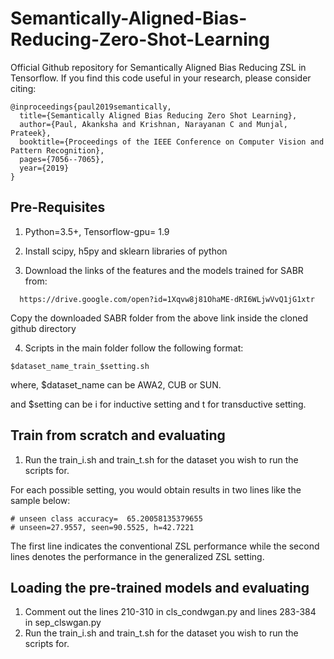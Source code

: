 # Semantically-Aligned-Bias-Reducing-Zero-Shot-Learning
Official Github repository for Semantically Aligned Bias Reducing ZSL in Tensorflow. If you find this code useful in your research, please consider citing:

```
@inproceedings{paul2019semantically,
  title={Semantically Aligned Bias Reducing Zero Shot Learning},
  author={Paul, Akanksha and Krishnan, Narayanan C and Munjal, Prateek},
  booktitle={Proceedings of the IEEE Conference on Computer Vision and Pattern Recognition},
  pages={7056--7065},
  year={2019}
}
```

## Pre-Requisites
1. Python=3.5+, Tensorflow-gpu= 1.9

2. Install scipy, h5py and sklearn libraries of python

3. Download the links of the features and the models trained for SABR from:
```
  https://drive.google.com/open?id=1Xqvw8j81OhaME-dRI6WLjwVvQ1jG1xtr
```
  Copy the downloaded SABR folder from the above link inside the cloned github directory

4. Scripts in the main folder follow the following format:
```
$dataset_name_train_$setting.sh
```
where, $dataset_name can be AWA2, CUB or SUN.

and $setting can be i for inductive setting and t for transductive setting.

## Train from scratch and evaluating

1. Run the train_i.sh and train_t.sh for the dataset you wish to run the scripts for.

For each possible setting, you would obtain results in two lines like the sample below: 
```
# unseen class accuracy=  65.20058135379655
# unseen=27.9557, seen=90.5525, h=42.7221
```
The first line indicates the conventional ZSL performance while the second lines denotes the performance in the generalized ZSL setting.

## Loading the pre-trained models and evaluating

1. Comment out the lines 210-310 in cls_condwgan.py and lines 283-384 in sep_clswgan.py
2. Run the train_i.sh and train_t.sh for the dataset you wish to run the scripts for.


